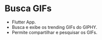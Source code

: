 # Busca GIFs

- Flutter App.
- Busca e exibe os trending GIFs do GIPHY.
- Permite compartilhar e pesquisar os GIFs.